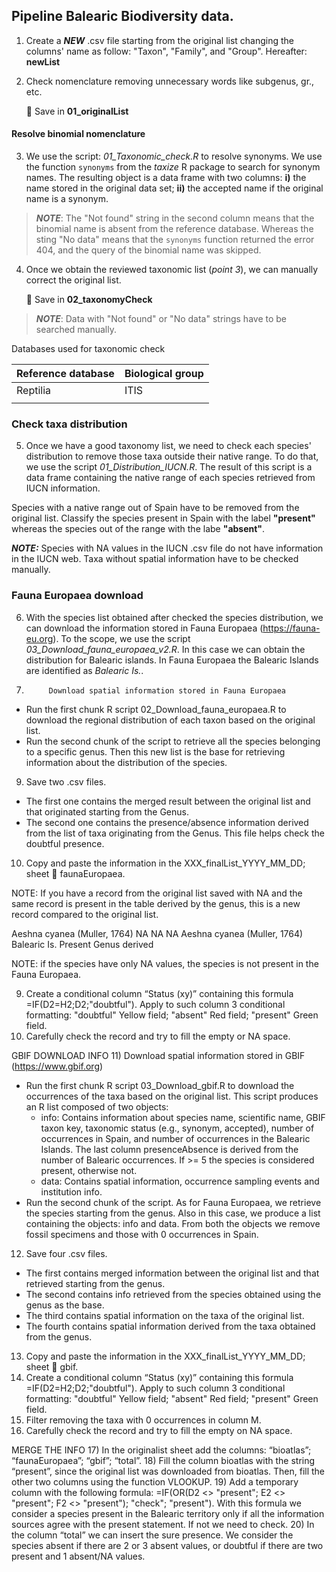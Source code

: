 ## Pipeline Balearic Biodiversity data.

1. Create a ***NEW*** .csv file starting from the original list changing the columns' name as follow: "Taxon", "Family", and "Group". Hereafter: **newList**

2. Check nomenclature removing unnecessary words like subgenus, gr., etc.

    📁 Save in **01_originalList**

#### Resolve binomial nomenclature

3. We use the script: *01_Taxonomic_check.R* to resolve synonyms.
We use the function `synonyms` from the *taxize* R package to search for synonym names. The resulting object is a data frame with two columns: 
**i)** the name stored in the original data set; **ii)** the accepted name if the original name is a synonym. 

> _**NOTE**_: The "Not found" string in the second column means that the binomial name is absent from the reference database. Whereas the sting "No data" means that the `synonyms` function returned the error 404, and the query of the binomial name was skipped.

4. Once we obtain the reviewed taxonomic list (*point 3*), we can manually correct the original list.

    📁 Save in **02_taxonomyCheck**

 > _**NOTE**_: Data with "Not found" or "No data" strings have to be searched manually.


Databases used for taxonomic check

| Reference database | Biological group |
|--------------------|------------------|
| Reptilia           | ITIS             |
|                    |                  |

   ### Check taxa distribution

5. Once we have a good taxonomy list, we need to check each species' distribution to remove those taxa outside their native range. To do that, we use the script *01_Distribution_IUCN.R*.
The result of this script is a data frame containing the native range of each species retrieved from IUCN information.

Species with a native range out of Spain have to be removed from the original list.
Classify the species present in Spain with the label **"present"** whereas the species out of the range with the labe **"absent"**.

   ***NOTE:*** Species with NA values in the IUCN .csv file do not have information in the IUCN web. Taxa without spatial information have to be checked manually.
   
   
   ### Fauna Europaea download

6. With the species list obtained after checked the species distribution, we can download the information stored in Fauna Europaea (https://fauna-eu.org). To the scope, we use the script *03_Download_fauna_europaea_v2.R*. In this case we can obtain the distribution for Balearic islands. In Fauna Europaea the Balearic Islands are identified as *Balearic Is.*.




8.			Download spatial information stored in Fauna Europaea 
-	Run the first chunk R script 02_Download_fauna_europaea.R to download the regional distribution of each taxon based on the original list.
-	Run the second chunk of the script to retrieve all the species belonging to a specific genus. Then this new list is the base for retrieving information about the distribution of the species.
9)	Save two .csv files. 
-	The first one contains the merged result between the original list and that originated starting from the Genus.
-	The second one contains the presence/absence information derived from the list of taxa originating from the Genus. This file helps check the doubtful presence.
10)	Copy and paste the information in the XXX_finalList_YYYY_MM_DD; sheet  faunaEuropaea.

NOTE: If you have a record from the original list saved with NA and the same record is present in the table derived by the genus, this is a new record compared to the original list.

Aeshna cyanea (Muller, 1764)	NA	NA	NA
Aeshna cyanea (Muller, 1764)	Balearic Is.	Present	Genus derived

NOTE: if the species have only NA values, the species is not present in the Fauna Europaea.

9)	Create a conditional column “Status (xy)” containing this formula =IF(D2=H2;D2;"doubtful"). 
Apply to such column 3 conditional formatting: 
"doubtful" Yellow field;
"absent" Red field;
"present" Green field.
10)	Carefully check the record and try to fill the empty or NA space.

GBIF DOWNLOAD INFO
11)	Download spatial information stored in GBIF (https://www.gbif.org)
-	Run the first chunk R script 03_Download_gbif.R to download the occurrences of the taxa based on the original list. 
	This script produces an R list composed of two objects:
	- info: Contains information about species name, scientific name, GBIF taxon key, taxonomic status (e.g., synonym, accepted), number of occurrences in Spain, and number of occurrences in the Balearic Islands. The last column presenceAbsence is derived from the number of Balearic occurrences. If >= 5 the species is considered present, otherwise not.
	- data: Contains spatial information, occurrence sampling events and institution info.
- Run the second chunk of the script. As for Fauna Europaea, we retrieve the species starting from the genus. Also in this case, we produce a list containing the objects: info and data.
From both the objects we remove fossil specimens and those with 0 occurrences in Spain.
12)	Save four .csv files.
-	The first contains merged information between the original list and that retrieved starting from the genus.
-	The second contains info retrieved from the species obtained using the genus as the base.
-	The third contains spatial information on the taxa of the original list.
-	The fourth contains spatial information derived from the taxa obtained from the genus.
13)	 Copy and paste the information in the XXX_finalList_YYYY_MM_DD; sheet  gbif.
14)	Create a conditional column “Status (xy)” containing this formula =IF(D2=H2;D2;"doubtful"). 
Apply to such column 3 conditional formatting: 
"doubtful" Yellow field;
"absent" Red field;
"present" Green field.
15)	 Filter removing the taxa with 0 occurrences in column M.
16)	Carefully check the record and try to fill the empty on NA space.

MERGE THE INFO
17)	 In the originalist sheet add the columns: “bioatlas”; “faunaEuropaea”; “gbif”; “total”. 
18)	 Fill the column bioatlas with the string “present”, since the original list was downloaded from bioatlas. Then, fill the other two columns using the function VLOOKUP.
19)	Add a temporary column with the following formula: 
=IF(OR(D2 <> "present"; E2 <> "present"; F2 <> "present"); "check"; "present").
With this formula we consider a species present in the Balearic territory only if all the information sources agree with the present statement. If not we need to check. 
20)	In the column “total” we can insert the sure presence. We consider the species absent if there are 2 or 3 absent values, or doubtful if there are two present and 1 absent/NA values.
